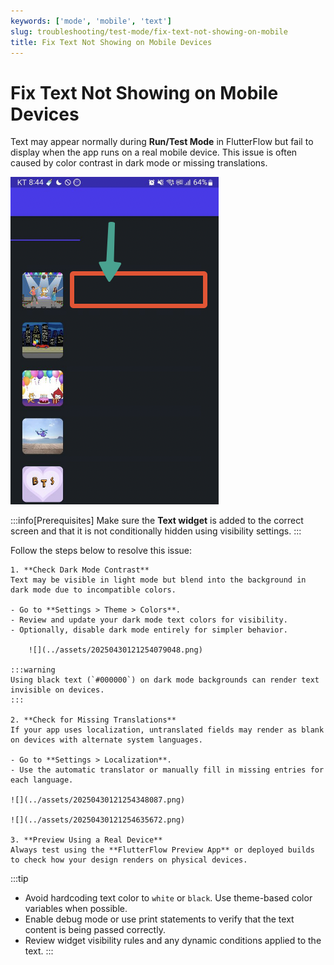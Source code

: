 ```yaml
---
keywords: ['mode', 'mobile', 'text']
slug: troubleshooting/test-mode/fix-text-not-showing-on-mobile
title: Fix Text Not Showing on Mobile Devices
---
```


# Fix Text Not Showing on Mobile Devices

Text may appear normally during **Run/Test Mode** in FlutterFlow but fail to display when the app runs on a real mobile device. This issue is often caused by color contrast in dark mode or missing translations.

![](../assets/20250430121253789974.png)

:::info[Prerequisites]
Make sure the **Text widget** is added to the correct screen and that it is not conditionally hidden using visibility settings.
:::

Follow the steps below to resolve this issue:

    1. **Check Dark Mode Contrast**  
    Text may be visible in light mode but blend into the background in dark mode due to incompatible colors.

    - Go to **Settings > Theme > Colors**.
    - Review and update your dark mode text colors for visibility.
    - Optionally, disable dark mode entirely for simpler behavior.

        ![](../assets/20250430121254079048.png)

    :::warning
    Using black text (`#000000`) on dark mode backgrounds can render text invisible on devices.
    :::

    2. **Check for Missing Translations**  
    If your app uses localization, untranslated fields may render as blank on devices with alternate system languages.

    - Go to **Settings > Localization**.
    - Use the automatic translator or manually fill in missing entries for each language.

    ![](../assets/20250430121254348087.png)
    
    ![](../assets/20250430121254635672.png)

    3. **Preview Using a Real Device**  
    Always test using the **FlutterFlow Preview App** or deployed builds to check how your design renders on physical devices.

:::tip
- Avoid hardcoding text color to `white` or `black`. Use theme-based color variables when possible.
- Enable debug mode or use print statements to verify that the text content is being passed correctly.
- Review widget visibility rules and any dynamic conditions applied to the text.
:::
